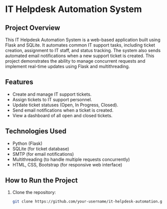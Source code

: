 # IT Helpdesk Automation System

## Project Overview
This IT Helpdesk Automation System is a web-based application built using Flask and SQLite. It automates common IT support tasks, including ticket creation, assignment to IT staff, and status tracking. The system also sends automated email notifications when a new support ticket is created. This project demonstrates the ability to manage concurrent requests and implement real-time updates using Flask and multithreading.

## Features
- Create and manage IT support tickets.
- Assign tickets to IT support personnel.
- Update ticket statuses (Open, In Progress, Closed).
- Send email notifications when a ticket is created.
- View a dashboard of all open and closed tickets.

## Technologies Used
- Python (Flask)
- SQLite (for ticket database)
- SMTP (for email notifications)
- Multithreading (to handle multiple requests concurrently)
- HTML, CSS, Bootstrap (for responsive web interface)

## How to Run the Project
1. Clone the repository:
   ```bash
   git clone https://github.com/your-username/it-helpdesk-automation.git
